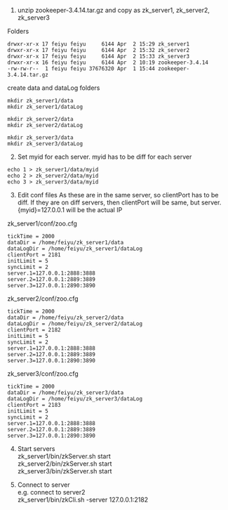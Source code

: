 1. unzip zookeeper-3.4.14.tar.gz and copy as  zk_server1, zk_server2, zk_server3  

Folders
```
drwxr-xr-x 17 feiyu feiyu     6144 Apr  2 15:29 zk_server1   
drwxr-xr-x 17 feiyu feiyu     6144 Apr  2 15:32 zk_server2   
drwxr-xr-x 17 feiyu feiyu     6144 Apr  2 15:33 zk_server3   
drwxr-xr-x 16 feiyu feiyu     6144 Apr  2 10:19 zookeeper-3.4.14   
-rw-rw-r--  1 feiyu feiyu 37676320 Apr  1 15:44 zookeeper-3.4.14.tar.gz   
```
create data and dataLog folders
```
mkdir zk_server1/data
mkdir zk_server1/dataLog

mkdir zk_server2/data
mkdir zk_server2/dataLog

mkdir zk_server3/data
mkdir zk_server3/dataLog
```

2. Set myid for each server. myid has to be diff for each server 

```
echo 1 > zk_server1/data/myid   
echo 2 > zk_server2/data/myid   
echo 3 > zk_server3/data/myid
```

3. Edit conf files
As these are in the same server, so clientPort has to be diff. If they are on diff servers, then clientPort will be same, but server.{myid}=127.0.0.1 will be the actual IP

zk_server1/conf/zoo.cfg

```
tickTime = 2000
dataDir = /home/feiyu/zk_server1/data
dataLogDir = /home/feiyu/zk_server1/dataLog
clientPort = 2181
initLimit = 5
syncLimit = 2
server.1=127.0.0.1:2888:3888
server.2=127.0.0.1:2889:3889
server.3=127.0.0.1:2890:3890
```

zk_server2/conf/zoo.cfg

```
tickTime = 2000
dataDir = /home/feiyu/zk_server2/data
dataLogDir = /home/feiyu/zk_server2/dataLog
clientPort = 2182
initLimit = 5
syncLimit = 2
server.1=127.0.0.1:2888:3888
server.2=127.0.0.1:2889:3889
server.3=127.0.0.1:2890:3890
```

zk_server3/conf/zoo.cfg

```
tickTime = 2000
dataDir = /home/feiyu/zk_server3/data
dataLogDir = /home/feiyu/zk_server3/dataLog
clientPort = 2183
initLimit = 5
syncLimit = 2
server.1=127.0.0.1:2888:3888
server.2=127.0.0.1:2889:3889
server.3=127.0.0.1:2890:3890
```

4. Start servers   
zk_server1/bin/zkServer.sh start   
zk_server2/bin/zkServer.sh start   
zk_server3/bin/zkServer.sh start   

5. Connect to server   
e.g. connect to server2   
zk_server1/bin/zkCli.sh -server 127.0.0.1:2182   
